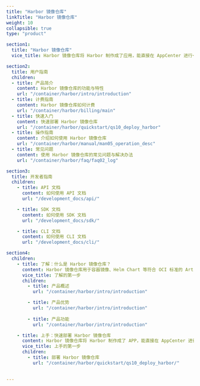 ```yaml
---
title: "Harbor 镜像仓库"
linkTitle: "Harbor 镜像仓库"
weight: 10
collapsible: true
type: "product"

section1:
  title: "Harbor 镜像仓库"
  vice_title: Harbor 镜像仓库将 Harbor 制作成了应用，能直接在 AppCenter 进行一键部署，并提供了一个高可用、高安全、高性能的镜像仓库方案。

section2:
  title: 用户指南
  children:
  - title: 产品简介
    content: Harbor 镜像仓库的功能与特性
    url: "/container/harbor/intro/introduction"
  - title: 计费指南
    content: Harbor 镜像仓库如何计费
    url: "/container/harbor/billing/main"
  - title: 快速入门
    content: 快速部署 Harbor 镜像仓库
    url: "/container/harbor/quickstart/qs10_deploy_harbor"
  - title: 操作指南
    content: 介绍如何使用 Harbor 镜像仓库
    url: "/container/harbor/manual/man05_operation_desc"
  - title: 常见问题
    content: 使用 Harbor 镜像仓库的常见问题与解决办法
    url: "/container/harbor/faq/faq02_log"

section3:
  title: 开发者指南
  children:
    - title: API 文档
      content: 如何使用 API 文档
      url: "/development_docs/api/"

    - title: SDK 文档
      content: 如何使用 SDK 文档
      url: "/development_docs/sdk/"

    - title: CLI 文档
      content: 如何使用 CLI 文档
      url: "/development_docs/cli/"

section4:
  children:
    - title: 了解：什么是 Harbor 镜像仓库？
      content: Harbor 镜像仓库用于容器镜像、Helm Chart 等符合 OCI 标准的 Artifact 的安全托管及高效分发。
      vice_title: 了解的第一步
      children:
        - title: 产品概述
          url: "/container/harbor/intro/introduction"

        - title: 产品优势
          url: "/container/harbor/intro/introduction"
        
        - title: 产品功能
          url: "/container/harbor/intro/introduction"

    - title: 上手：快速部署 Harbor 镜像仓库
      content: Harbor 镜像仓库将 Harbor 制作成了 APP，能直接在 AppCenter 进行一键部署。
      vice_title: 上手的第一步
      children:
        - title: 部署 Harbor 镜像仓库
          url: "/container/harbor/quickstart/qs10_deploy_harbor/"  
   

---
```



